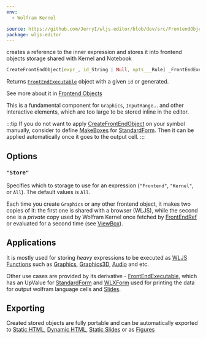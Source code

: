 ```yaml
---
env:
  - Wolfram Kernel

source: https://github.com/JerryI/wljs-editor/blob/dev/src/FrontendObject.wl
package: wljs-editor
---
```


creates a reference to the inner expression and stores it into frontend objects storage  shared with Kernel and Notebook

```mathematica
CreateFrontEndObject[expr_, id_String | Null, opts___Rule] _FrontEndExecutable
```

Returns [`FrontEndExecutable`](frontend/Reference/Frontend%20Objects/FrontEndExecutable.md) object with a given `id` or generated.

See more about it in [Frontend Objects](frontend/Advanced/Frontend%20interpretation/Frontend%20Objects.md)

This is a fundamental component  for `Graphics`, `InputRange`... and other interactive elements, which are too large to be stored inline in the editor.

:::tip
If you do not want to apply [CreateFrontEndObject](frontend/Reference/Frontend%20Objects/CreateFrontEndObject.md) on your symbol manually, consider to define [MakeBoxes](frontend/Reference/Formatting/MakeBoxes.md) for [StandardForm](frontend/Reference/Formatting/StandardForm.md). Then it can be applied automatically once it goes to the output cell.
:::

## Options
### `"Store"`
Specifies which to storage to use for an expression (`"Frontend"`, `"Kernel"`, or `All`). The default values is `All`.

Each time you create `Graphics` or any other frontend object, it makes two copies of it: the first one is shared with a browser (WLJS), while  the second one is a *private* copy used by Wolfram Kernel once fetched by [FrontEndRef](frontend/Reference/Frontend%20Objects/FrontEndRef.md) or evaluated for a second time (see [ViewBox](frontend/Reference/Formatting/Low-level/ViewBox.md)).


## Applications
It is mostly used for storing *heavy* expressions to be executed as [WLJS Functions](frontend/Advanced/Frontend%20interpretation/WLJS%20Functions.md) such as [Graphics](frontend/Reference/Graphics/Graphics.md), [Graphics3D](frontend/Reference/Graphics3D/Graphics3D.md), [Audio](frontend/Reference/Sound/Audio.md) and etc.

Other use cases are provided by its derivative - [FrontEndExecutable](frontend/Reference/Frontend%20Objects/FrontEndExecutable.md), which has an UpValue for [StandardForm](frontend/Reference/Formatting/StandardForm.md) and [WLXForm](frontend/Reference/Formatting/WLXForm.md) used for printing the data for output wolfram language cells and [Slides](frontend/Cell%20types/Slides.md).

## Exporting
Created stored objects are fully portable and can be automatically exported to [Static HTML](frontend/Exporting/Static%20HTML.md), [Dynamic HTML](frontend/Exporting/Dynamic%20HTML.md), [Static Slides](frontend/Exporting/Static%20Slides.md) or as [Figures](frontend/Exporting/Figures.md)

